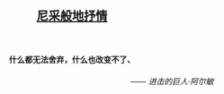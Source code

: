 <div align="center">
<h2><b><a href="www.wztlink1013.com">尼采般地抒情</a></b></h2>
</div> 
<br>

<div align="center">
<h4>什么都无法舍弃，什么也改变不了、</h4>
</div> 
<div align="right">
<I>—— 进击的巨人·阿尔敏</I>
</div> 
<br>
